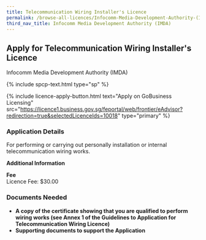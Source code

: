 ```yaml
---
title: Telecommunication Wiring Installer's Licence
permalink: /browse-all-licences/Infocomm-Media-Development-Authority-(IMDA)/Telecommunication-Wiring-Installer's-Licence
third_nav_title: Infocomm Media Development Authority (IMDA)
---
```


## Apply for Telecommunication Wiring Installer's Licence

Infocomm Media Development Authority (IMDA)

{% include spcp-text.html type="sp" %}

{% include licence-apply-button.html text="Apply on GoBusiness Licensing" src="https://licence1.business.gov.sg/feportal/web/frontier/eAdvisor?redirection=true&selectedLicenceIds=10018" type="primary" %}

<H3>Application Details</H3>

<p>For performing or carrying out personally installation or internal telecommunication wiring works.</p>

<strong>Additional Information</strong>

<p><strong>Fee</strong><br />Licence Fee: $30.00</p>

<H3>Documents Needed</H3>

<ul>
 <li><strong>A copy of the certificate showing that you are qualified to perform wiring works (see Annex 1 of the Guidelines to Application for Telecommunication Wiring Licence)</strong></li>
 <li><strong>Supporting documents to support the Application</strong></li>
 </ul>

